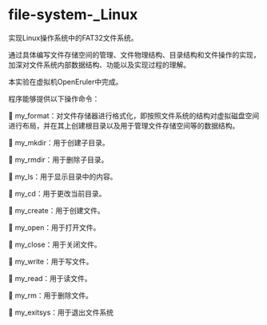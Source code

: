 # file-system-_Linux
实现Linux操作系统中的FAT32文件系统。

通过具体编写文件存储空间的管理、文件物理结构、目录结构和文件操作的实现，加深对文件系统内部数据结构、功能以及实现过程的理解。

本实验在虚拟机OpenEruler中完成。

程序能够提供以下操作命令：

 my_format：对文件存储器进行格式化，即按照文件系统的结构对虚拟磁盘空间进行布局，并在其上创建根目录以及用于管理文件存储空间等的数据结构。 

 my_mkdir：用于创建子目录。 

 my_rmdir：用于删除子目录。

 my_ls：用于显示目录中的内容。 

 my_cd：用于更改当前目录。 

 my_create：用于创建文件。

 my_open：用于打开文件。 

 my_close：用于关闭文件。 

 my_write：用于写文件。 

 my_read：用于读文件。 

 my_rm：用于删除文件。 

 my_exitsys：用于退出文件系统
